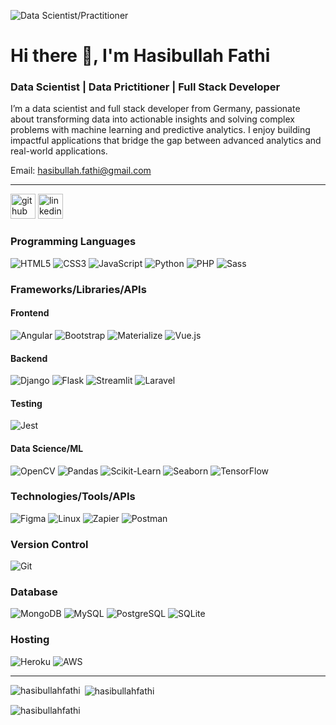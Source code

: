 ![Data Scientist/Practitioner](https://raw.githubusercontent.com/HasibullahFathi/HasibullahFathi/refs/heads/main/DALL%C2%B7E%202024-11-09%2012.10.55%20-%20A%20professional%20banner%20with%20a%20dark%20gray%20background%20designed%20for%20a%20data%20scientist%20named%20_Hasibullah%20Fathi__%20with%20the%20following%20tags_%20%23Data%20Scientist%20%23Da.webp)

# Hi there 👋, I'm Hasibullah Fathi  
### Data Scientist | Data Prictitioner | Full Stack Developer

I’m a data scientist and full stack developer from Germany, passionate about transforming data into actionable insights and solving complex problems with machine learning and predictive analytics. I enjoy building impactful applications that bridge the gap between advanced analytics and real-world applications.

Email: hasibullah.fathi@gmail.com

---

[<img src='https://cdn.jsdelivr.net/npm/simple-icons@3.0.1/icons/github.svg' alt='github' height='40'>](https://github.com/HasibullahFathi)  [<img src='https://cdn.jsdelivr.net/npm/simple-icons@3.0.1/icons/linkedin.svg' alt='linkedin' height='40'>](https://www.linkedin.com/in/hasibulla-fathi-156a80122/)



### Programming Languages

![HTML5](https://img.shields.io/badge/HTML5%20-%23E34F26.svg?&style=for-the-badge&logo=HTML5&logoColor=FFFFFF)
![CSS3](https://img.shields.io/badge/CSS3%20-%231572B6.svg?&style=for-the-badge&logo=CSS3&logoColor=FFFFFF)
![JavaScript](https://img.shields.io/badge/JavaScript%20-%23323330.svg?&style=for-the-badge&logo=JavaScript&logoColor=F7DF1E)
![Python](https://img.shields.io/badge/Python%20-%23004D7A.svg?&style=for-the-badge&logo=python&logoColor=ffdf76)
![PHP](https://img.shields.io/badge/PHP%20-%23777BB4.svg?&style=for-the-badge&logo=php&logoColor=FFFFFF)
![Sass](https://img.shields.io/badge/Sass%20-%23CC6699.svg?&style=for-the-badge&logo=sass&logoColor=FFFFFF)

### Frameworks/Libraries/APIs

#### Frontend
![Angular](https://img.shields.io/badge/Angular%20-%23DD0031.svg?&style=for-the-badge&logo=angular&logoColor=FFFFFF)
![Bootstrap](https://img.shields.io/badge/Bootstrap%20-%23563D7C.svg?&style=for-the-badge&logo=bootstrap&logoColor=FFFFFF)
![Materialize](https://img.shields.io/badge/Materialize%20-%23EE6E73.svg?&style=for-the-badge&logo=material-design&logoColor=FFFFFF)
![Vue.js](https://img.shields.io/badge/Vue.js%20-%234FC08D.svg?&style=for-the-badge&logo=vue-dot-js&logoColor=FFFFFF)

#### Backend
![Django](https://img.shields.io/badge/Django%20-%23092E20.svg?&style=for-the-badge&logo=django&logoColor=FFFFFF)
![Flask](https://img.shields.io/badge/Flask%20-%23000000.svg?&style=for-the-badge&logo=flask&logoColor=FFFFFF)
![Streamlit](https://img.shields.io/badge/Streamlit%20-%23FF4F00.svg?&style=for-the-badge&logo=streamlit&logoColor=FFFFFF)
![Laravel](https://img.shields.io/badge/Laravel%20-%23FF2D20.svg?&style=for-the-badge&logo=laravel&logoColor=FFFFFF)

#### Testing
![Jest](https://img.shields.io/badge/Jest%20-%23C21325.svg?&style=for-the-badge&logo=jest&logoColor=FFFFFF)

#### Data Science/ML
![OpenCV](https://img.shields.io/badge/OpenCV%20-%235C3EE8.svg?&style=for-the-badge&logo=opencv&logoColor=FFFFFF)
![Pandas](https://img.shields.io/badge/Pandas%20-%23150458.svg?&style=for-the-badge&logo=pandas&logoColor=FFFFFF)
![Scikit-Learn](https://img.shields.io/badge/Scikit--Learn%20-%23F7931E.svg?&style=for-the-badge&logo=scikit-learn&logoColor=FFFFFF)
![Seaborn](https://img.shields.io/badge/Seaborn%20-%232bbcd4.svg?&style=for-the-badge&logo=seaborn&logoColor=FFFFFF)
![TensorFlow](https://img.shields.io/badge/TensorFlow%20-%23FF6F00.svg?&style=for-the-badge&logo=tensorflow&logoColor=FFFFFF)

### Technologies/Tools/APIs

![Figma](https://img.shields.io/badge/Figma%20-%23F24E1E.svg?&style=for-the-badge&logo=figma&logoColor=FFFFFF)
![Linux](https://img.shields.io/badge/Linux%20-%23FCC624.svg?&style=for-the-badge&logo=linux&logoColor=000000)
![Zapier](https://img.shields.io/badge/Zapier%20-%23FF4A00.svg?&style=for-the-badge&logo=zapier&logoColor=FFFFFF)
![Postman](https://img.shields.io/badge/Postman%20-%23FF6C37.svg?&style=for-the-badge&logo=postman&logoColor=FFFFFF)

### Version Control

![Git](https://img.shields.io/badge/Git%20-%23F05033.svg?&style=for-the-badge&logo=git&logoColor=FFFFFF)

### Database

![MongoDB](https://img.shields.io/badge/MongoDB%20-%2347A248.svg?&style=for-the-badge&logo=mongodb&logoColor=FFFFFF)
![MySQL](https://img.shields.io/badge/MySQL%20-%234479A1.svg?&style=for-the-badge&logo=mysql&logoColor=FFFFFF)
![PostgreSQL](https://img.shields.io/badge/PostgreSQL%20-%23336791.svg?&style=for-the-badge&logo=postgresql&logoColor=FFFFFF)
![SQLite](https://img.shields.io/badge/SQLite%20-%23003B57.svg?&style=for-the-badge&logo=sqlite&logoColor=FFFFFF)

### Hosting

![Heroku](https://img.shields.io/badge/Heroku%20-%23430098.svg?&style=for-the-badge&logo=heroku&logoColor=FFFFFF)
![AWS](https://img.shields.io/badge/Amazon%20AWS%20-%23FF9900.svg?&style=for-the-badge&logo=amazon-aws&logoColor=FFFFFF)

---

<p><img align="left" src="https://github-readme-stats.vercel.app/api/top-langs?username=hasibullahfathi&show_icons=true&locale=en&layout=compact" alt="hasibullahfathi" /></p>

<p>&nbsp;<img align="center" src="https://github-readme-stats.vercel.app/api?username=hasibullahfathi&show_icons=true&locale=en" alt="hasibullahfathi" /></p>

<p><img align="center" src="https://github-readme-streak-stats.herokuapp.com/?user=hasibullahfathi&" alt="hasibullahfathi" /></p>

